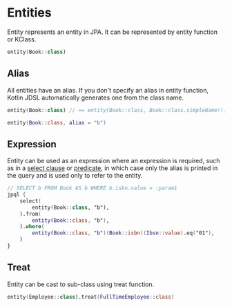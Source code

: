 # Entities

Entity represents an entity in JPA. It can be represented by entity function or KClass.&#x20;

```kotlin
entity(Book::class)
```

## Alias

All entities have an alias. If you don't specify an alias in entity function, Kotlin JDSL automatically generates one from the class name.

```kotlin
entity(Book::class) // == entity(Book::class, Book::class.simpleName!!)

entity(Book::class, alias = "b")
```

## Expression

Entity can be used as an expression where an expression is required, such as in a [select clause](statements.md#select-clause) or [predicate](predicates.md), in which case only the alias is printed in the query and is used only to refer to the entity.

```kotlin
// SELECT b FROM Book AS b WHERE b.isbn.value = :param1
jpql {
    select(
        entity(Book::class, "b"),
    ).from(
        entity(Book::class, "b"),
    ).where(
        entity(Book::class, "b")(Book::isbn)(Ibsn::value).eq("01"),
    )
}
```

## Treat

Entity can be cast to sub-class using treat function.&#x20;

```kotlin
entity(Employee::class).treat(FullTimeEmployee::class)
```
